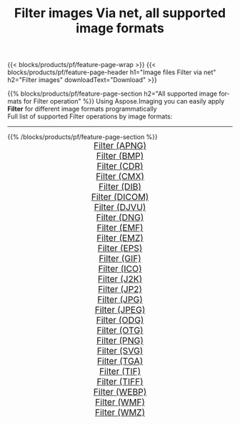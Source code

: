 ﻿---
title: Filter images Via net, all supported image formats 
weight: 3920
url: /net/filter 
lang: en
langdirlevel: 2
locales: zh-hans,ja,it,ru,de,es,fr,nl,id,lt,pl,pt,vi,tr,ko,zh-hant,ar,hi,th,sv,cs,uk,he
description: Using Aspose.Imaging you can easily Filter images Via net
---

{{< blocks/products/pf/feature-page-wrap >}}
{{< blocks/products/pf/feature-page-header h1="Image files Filter via net" h2="Filter images" downloadText="Download" >}}


{{% blocks/products/pf/feature-page-section  h2="All supported image formats for Filter operation" %}}
Using Aspose.Imaging you can easily apply **Filter** for different image formats programmatically
<br/>
Full list of supported Filter operations by image formats:
<hr/>
{{% /blocks/products/pf/feature-page-section %}}
<div class="container-fluid productfamilypage bg-gray">
    <div class="convertypes bg-gray agp-content section">
        <div class="container">
		<div class="row other-converters" style="gap: 10px;font-size: 19px;text-align:center;">
		    <div class='col-md-2 other-converter remove-lp remove-rp'><a href="/imaging/net/filter/apng" style="padding:15px;">Filter (APNG)</a></div><div class='col-md-2 other-converter remove-lp remove-rp'><a href="/imaging/net/filter/bmp" style="padding:15px;">Filter (BMP)</a></div><div class='col-md-2 other-converter remove-lp remove-rp'><a href="/imaging/net/filter/cdr" style="padding:15px;">Filter (CDR)</a></div><div class='col-md-2 other-converter remove-lp remove-rp'><a href="/imaging/net/filter/cmx" style="padding:15px;">Filter (CMX)</a></div><div class='col-md-2 other-converter remove-lp remove-rp'><a href="/imaging/net/filter/dib" style="padding:15px;">Filter (DIB)</a></div><div class='col-md-2 other-converter remove-lp remove-rp'><a href="/imaging/net/filter/dicom" style="padding:15px;">Filter (DICOM)</a></div><div class='col-md-2 other-converter remove-lp remove-rp'><a href="/imaging/net/filter/djvu" style="padding:15px;">Filter (DJVU)</a></div><div class='col-md-2 other-converter remove-lp remove-rp'><a href="/imaging/net/filter/dng" style="padding:15px;">Filter (DNG)</a></div><div class='col-md-2 other-converter remove-lp remove-rp'><a href="/imaging/net/filter/emf" style="padding:15px;">Filter (EMF)</a></div><div class='col-md-2 other-converter remove-lp remove-rp'><a href="/imaging/net/filter/emz" style="padding:15px;">Filter (EMZ)</a></div><div class='col-md-2 other-converter remove-lp remove-rp'><a href="/imaging/net/filter/eps" style="padding:15px;">Filter (EPS)</a></div><div class='col-md-2 other-converter remove-lp remove-rp'><a href="/imaging/net/filter/gif" style="padding:15px;">Filter (GIF)</a></div><div class='col-md-2 other-converter remove-lp remove-rp'><a href="/imaging/net/filter/ico" style="padding:15px;">Filter (ICO)</a></div><div class='col-md-2 other-converter remove-lp remove-rp'><a href="/imaging/net/filter/j2k" style="padding:15px;">Filter (J2K)</a></div><div class='col-md-2 other-converter remove-lp remove-rp'><a href="/imaging/net/filter/jp2" style="padding:15px;">Filter (JP2)</a></div><div class='col-md-2 other-converter remove-lp remove-rp'><a href="/imaging/net/filter/jpg" style="padding:15px;">Filter (JPG)</a></div><div class='col-md-2 other-converter remove-lp remove-rp'><a href="/imaging/net/filter/jpeg" style="padding:15px;">Filter (JPEG)</a></div><div class='col-md-2 other-converter remove-lp remove-rp'><a href="/imaging/net/filter/odg" style="padding:15px;">Filter (ODG)</a></div><div class='col-md-2 other-converter remove-lp remove-rp'><a href="/imaging/net/filter/otg" style="padding:15px;">Filter (OTG)</a></div><div class='col-md-2 other-converter remove-lp remove-rp'><a href="/imaging/net/filter/png" style="padding:15px;">Filter (PNG)</a></div><div class='col-md-2 other-converter remove-lp remove-rp'><a href="/imaging/net/filter/svg" style="padding:15px;">Filter (SVG)</a></div><div class='col-md-2 other-converter remove-lp remove-rp'><a href="/imaging/net/filter/tga" style="padding:15px;">Filter (TGA)</a></div><div class='col-md-2 other-converter remove-lp remove-rp'><a href="/imaging/net/filter/tif" style="padding:15px;">Filter (TIF)</a></div><div class='col-md-2 other-converter remove-lp remove-rp'><a href="/imaging/net/filter/tiff" style="padding:15px;">Filter (TIFF)</a></div><div class='col-md-2 other-converter remove-lp remove-rp'><a href="/imaging/net/filter/webp" style="padding:15px;">Filter (WEBP)</a></div><div class='col-md-2 other-converter remove-lp remove-rp'><a href="/imaging/net/filter/wmf" style="padding:15px;">Filter (WMF)</a></div><div class='col-md-2 other-converter remove-lp remove-rp'><a href="/imaging/net/filter/wmz" style="padding:15px;">Filter (WMZ)</a></div>
                </div>
        </div>
    </div>
</div>
<br/>

